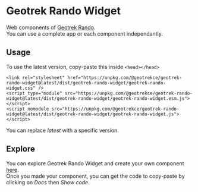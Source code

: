 # Geotrek Rando Widget

Web components of [Geotrek Rando](https://geotrek.fr/).\
You can use a complete app or each component independantly.

## Usage

To use the latest version, copy-paste this inside `<head></head>`

```
<link rel="stylesheet" href="https://unpkg.com/@geotrekce/geotrek-rando-widget@latest/dist/geotrek-rando-widget/geotrek-rando-widget.css" />
<script type="module" src="https://unpkg.com/@geotrekce/geotrek-rando-widget@latest/dist/geotrek-rando-widget/geotrek-rando-widget.esm.js"></script>
<script nomodule src="https://unpkg.com/@geotrekce/geotrek-rando-widget@latest/dist/geotrek-rando-widget/geotrek-rando-widget.js"></script>
```

You can replace _latest_ with a specific version.

## Explore

You can explore Geotrek Rando Widget and create your own component [here](https://geotrekce.github.io/Geotrek-rando-widget/).\
Once you made your component, you can get the code to copy-paste by clicking on _Docs_ then _Show code_.
